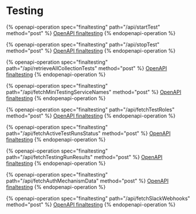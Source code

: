 # Testing

{% openapi-operation spec="finaltesting" path="/api/startTest" method="post" %}
[OpenAPI finaltesting](https://gitbook-x-prod-openapi.4401d86825a13bf607936cc3a9f3897a.r2.cloudflarestorage.com/raw/3d601d2b9215e45696ae4bf11bbba87f7f50ad31f6baaa187f50344d88d9f92c.json?X-Amz-Algorithm=AWS4-HMAC-SHA256&X-Amz-Content-Sha256=UNSIGNED-PAYLOAD&X-Amz-Credential=dce48141f43c0191a2ad043a6888781c%2F20250903%2Fauto%2Fs3%2Faws4_request&X-Amz-Date=20250903T141518Z&X-Amz-Expires=172800&X-Amz-Signature=ed7e787d8421534e83c2f390bfdbe454f12a9b57f85e8c2fa45b68b6028c58be&X-Amz-SignedHeaders=host&x-amz-checksum-mode=ENABLED&x-id=GetObject)
{% endopenapi-operation %}

{% openapi-operation spec="finaltesting" path="/api/stopTest" method="post" %}
[OpenAPI finaltesting](https://gitbook-x-prod-openapi.4401d86825a13bf607936cc3a9f3897a.r2.cloudflarestorage.com/raw/3d601d2b9215e45696ae4bf11bbba87f7f50ad31f6baaa187f50344d88d9f92c.json?X-Amz-Algorithm=AWS4-HMAC-SHA256&X-Amz-Content-Sha256=UNSIGNED-PAYLOAD&X-Amz-Credential=dce48141f43c0191a2ad043a6888781c%2F20250903%2Fauto%2Fs3%2Faws4_request&X-Amz-Date=20250903T141518Z&X-Amz-Expires=172800&X-Amz-Signature=ed7e787d8421534e83c2f390bfdbe454f12a9b57f85e8c2fa45b68b6028c58be&X-Amz-SignedHeaders=host&x-amz-checksum-mode=ENABLED&x-id=GetObject)
{% endopenapi-operation %}

{% openapi-operation spec="finaltesting" path="/api/retrieveAllCollectionTests" method="post" %}
[OpenAPI finaltesting](https://gitbook-x-prod-openapi.4401d86825a13bf607936cc3a9f3897a.r2.cloudflarestorage.com/raw/3d601d2b9215e45696ae4bf11bbba87f7f50ad31f6baaa187f50344d88d9f92c.json?X-Amz-Algorithm=AWS4-HMAC-SHA256&X-Amz-Content-Sha256=UNSIGNED-PAYLOAD&X-Amz-Credential=dce48141f43c0191a2ad043a6888781c%2F20250903%2Fauto%2Fs3%2Faws4_request&X-Amz-Date=20250903T141518Z&X-Amz-Expires=172800&X-Amz-Signature=ed7e787d8421534e83c2f390bfdbe454f12a9b57f85e8c2fa45b68b6028c58be&X-Amz-SignedHeaders=host&x-amz-checksum-mode=ENABLED&x-id=GetObject)
{% endopenapi-operation %}

{% openapi-operation spec="finaltesting" path="/api/fetchMiniTestingServiceNames" method="post" %}
[OpenAPI finaltesting](https://gitbook-x-prod-openapi.4401d86825a13bf607936cc3a9f3897a.r2.cloudflarestorage.com/raw/3d601d2b9215e45696ae4bf11bbba87f7f50ad31f6baaa187f50344d88d9f92c.json?X-Amz-Algorithm=AWS4-HMAC-SHA256&X-Amz-Content-Sha256=UNSIGNED-PAYLOAD&X-Amz-Credential=dce48141f43c0191a2ad043a6888781c%2F20250903%2Fauto%2Fs3%2Faws4_request&X-Amz-Date=20250903T141518Z&X-Amz-Expires=172800&X-Amz-Signature=ed7e787d8421534e83c2f390bfdbe454f12a9b57f85e8c2fa45b68b6028c58be&X-Amz-SignedHeaders=host&x-amz-checksum-mode=ENABLED&x-id=GetObject)
{% endopenapi-operation %}

{% openapi-operation spec="finaltesting" path="/api/fetchTestRoles" method="post" %}
[OpenAPI finaltesting](https://gitbook-x-prod-openapi.4401d86825a13bf607936cc3a9f3897a.r2.cloudflarestorage.com/raw/3d601d2b9215e45696ae4bf11bbba87f7f50ad31f6baaa187f50344d88d9f92c.json?X-Amz-Algorithm=AWS4-HMAC-SHA256&X-Amz-Content-Sha256=UNSIGNED-PAYLOAD&X-Amz-Credential=dce48141f43c0191a2ad043a6888781c%2F20250903%2Fauto%2Fs3%2Faws4_request&X-Amz-Date=20250903T141518Z&X-Amz-Expires=172800&X-Amz-Signature=ed7e787d8421534e83c2f390bfdbe454f12a9b57f85e8c2fa45b68b6028c58be&X-Amz-SignedHeaders=host&x-amz-checksum-mode=ENABLED&x-id=GetObject)
{% endopenapi-operation %}

{% openapi-operation spec="finaltesting" path="/api/fetchActiveTestRunsStatus" method="post" %}
[OpenAPI finaltesting](https://gitbook-x-prod-openapi.4401d86825a13bf607936cc3a9f3897a.r2.cloudflarestorage.com/raw/3d601d2b9215e45696ae4bf11bbba87f7f50ad31f6baaa187f50344d88d9f92c.json?X-Amz-Algorithm=AWS4-HMAC-SHA256&X-Amz-Content-Sha256=UNSIGNED-PAYLOAD&X-Amz-Credential=dce48141f43c0191a2ad043a6888781c%2F20250903%2Fauto%2Fs3%2Faws4_request&X-Amz-Date=20250903T141518Z&X-Amz-Expires=172800&X-Amz-Signature=ed7e787d8421534e83c2f390bfdbe454f12a9b57f85e8c2fa45b68b6028c58be&X-Amz-SignedHeaders=host&x-amz-checksum-mode=ENABLED&x-id=GetObject)
{% endopenapi-operation %}

{% openapi-operation spec="finaltesting" path="/api/fetchTestingRunResults" method="post" %}
[OpenAPI finaltesting](https://gitbook-x-prod-openapi.4401d86825a13bf607936cc3a9f3897a.r2.cloudflarestorage.com/raw/3d601d2b9215e45696ae4bf11bbba87f7f50ad31f6baaa187f50344d88d9f92c.json?X-Amz-Algorithm=AWS4-HMAC-SHA256&X-Amz-Content-Sha256=UNSIGNED-PAYLOAD&X-Amz-Credential=dce48141f43c0191a2ad043a6888781c%2F20250903%2Fauto%2Fs3%2Faws4_request&X-Amz-Date=20250903T141518Z&X-Amz-Expires=172800&X-Amz-Signature=ed7e787d8421534e83c2f390bfdbe454f12a9b57f85e8c2fa45b68b6028c58be&X-Amz-SignedHeaders=host&x-amz-checksum-mode=ENABLED&x-id=GetObject)
{% endopenapi-operation %}

{% openapi-operation spec="finaltesting" path="/api/fetchAuthMechanismData" method="post" %}
[OpenAPI finaltesting](https://gitbook-x-prod-openapi.4401d86825a13bf607936cc3a9f3897a.r2.cloudflarestorage.com/raw/3d601d2b9215e45696ae4bf11bbba87f7f50ad31f6baaa187f50344d88d9f92c.json?X-Amz-Algorithm=AWS4-HMAC-SHA256&X-Amz-Content-Sha256=UNSIGNED-PAYLOAD&X-Amz-Credential=dce48141f43c0191a2ad043a6888781c%2F20250903%2Fauto%2Fs3%2Faws4_request&X-Amz-Date=20250903T141518Z&X-Amz-Expires=172800&X-Amz-Signature=ed7e787d8421534e83c2f390bfdbe454f12a9b57f85e8c2fa45b68b6028c58be&X-Amz-SignedHeaders=host&x-amz-checksum-mode=ENABLED&x-id=GetObject)
{% endopenapi-operation %}

{% openapi-operation spec="finaltesting" path="/api/fetchSlackWebhooks" method="post" %}
[OpenAPI finaltesting](https://gitbook-x-prod-openapi.4401d86825a13bf607936cc3a9f3897a.r2.cloudflarestorage.com/raw/3d601d2b9215e45696ae4bf11bbba87f7f50ad31f6baaa187f50344d88d9f92c.json?X-Amz-Algorithm=AWS4-HMAC-SHA256&X-Amz-Content-Sha256=UNSIGNED-PAYLOAD&X-Amz-Credential=dce48141f43c0191a2ad043a6888781c%2F20250903%2Fauto%2Fs3%2Faws4_request&X-Amz-Date=20250903T141518Z&X-Amz-Expires=172800&X-Amz-Signature=ed7e787d8421534e83c2f390bfdbe454f12a9b57f85e8c2fa45b68b6028c58be&X-Amz-SignedHeaders=host&x-amz-checksum-mode=ENABLED&x-id=GetObject)
{% endopenapi-operation %}

